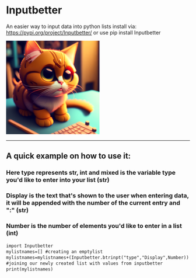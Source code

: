 # Inputbetter
An easier way to input data into python lists
install via: https://pypi.org/project/Inputbetter/
or use pip install Inputbetter

![logo](https://github.com/Sankie005/Betterinput/blob/3e1eabc95e6922444b7746da9b0946d869db781d/betterinputlogo.png)




***
## A quick example on how to use it: 
### Here type represents str, int and mixed is the variable type you'd like to enter into your list (str) 
### Display is the text that's shown to the user when entering data, it will be appended with the number of the current entry and ":" (str)
### Number is the number of elements you'd like to enter in a list (int)
~~~ 
import Inputbetter
mylistnames=[] #creating an emptylist 
mylistnames=mylistnames+(Inputbetter.btrinpt("type","Display",Number)) #joining our newly created list with values from inputbetter 
print(mylistnames)
~~~
